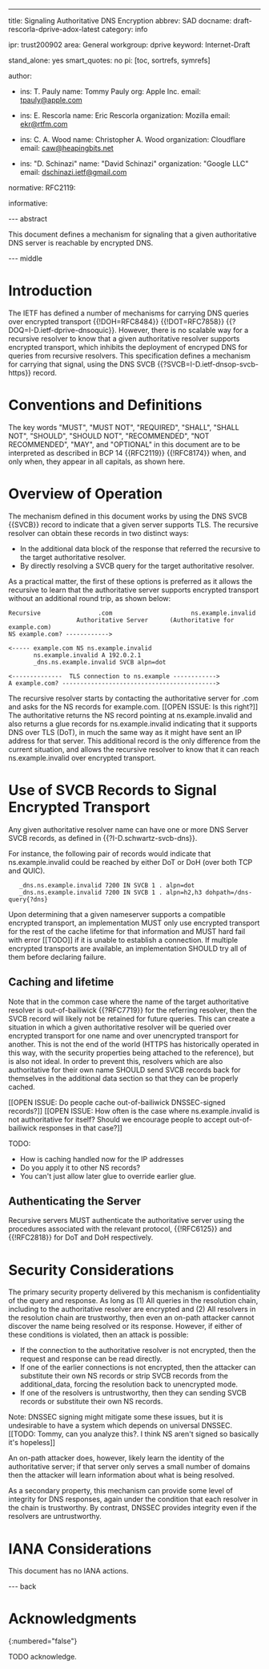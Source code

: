---
title: Signaling Authoritative DNS Encryption
abbrev: SAD
docname: draft-rescorla-dprive-adox-latest
category: info

ipr: trust200902
area: General
workgroup: dprive
keyword: Internet-Draft

stand_alone: yes
smart_quotes: no
pi: [toc, sortrefs, symrefs]

author:

 -
    ins: T. Pauly
    name: Tommy Pauly
    org: Apple Inc.
    email: tpauly@apple.com

 -
    ins: E. Rescorla
    name: Eric Rescorla
    organization: Mozilla
    email: ekr@rtfm.com

 -
    ins: C. A. Wood
    name: Christopher A. Wood
    organization: Cloudflare
    email: caw@heapingbits.net

 -
    ins: "D. Schinazi"
    name: "David Schinazi"
    organization: "Google LLC"
    email: dschinazi.ietf@gmail.com



normative:
  RFC2119:

informative:



--- abstract

This document defines a mechanism for signaling that a given
authoritative DNS server is reachable by encrypted DNS.

--- middle

# Introduction

The IETF has defined a number of mechanisms for carrying DNS queries
over encrypted transport {{!DOH=RFC8484}} {{!DOT=RFC7858}}
{{?DOQ=I-D.ietf-dprive-dnsoquic}}. However, there is no scalable
way for a recursive resolver to know that a given authoritative
resolver supports encrypted transport, which inhibits the deployment
of encryped DNS for queries from recursive resolvers. This specification
defines a mechanism for carrying that signal, using the
DNS SVCB {{?SVCB=I-D.ietf-dnsop-svcb-https}} record.


# Conventions and Definitions

The key words "MUST", "MUST NOT", "REQUIRED", "SHALL", "SHALL NOT", "SHOULD",
"SHOULD NOT", "RECOMMENDED", "NOT RECOMMENDED", "MAY", and "OPTIONAL" in this
document are to be interpreted as described in BCP 14 {{RFC2119}} {{!RFC8174}}
when, and only when, they appear in all capitals, as shown here.

# Overview of Operation

The mechanism defined in this document works by using the DNS SVCB
{{SVCB}} record to indicate that a given server supports TLS. The
recursive resolver can obtain these records in two distinct ways:

- In the additional data block of the response that referred
  the recursive to the target authoritative resolver.
- By directly resolving a SVCB query for the target authoritative
  resolver.

As a practical matter, the first of these options is preferred
as it allows the recursive to learn that the authoritative
server supports encrypted transport without an additional round
trip, as shown below:

~~~~
Recursive                .com                      ns.example.invalid
                   Authoritative Server      (Authoritative for example.com)
NS example.com? ------------>

<----- example.com NS ns.example.invalid
       ns.example.invalid A 192.0.2.1
       _dns.ns.example.invalid SVCB alpn=dot

<--------------  TLS connection to ns.example ------------>
A example.com? ------------------------------------------->
~~~~

The recursive resolver starts by contacting the authoritative server
for .com and asks for the NS records for example.com.
[[OPEN ISSUE: Is this right?]]
The
authoritative returns the NS record pointing at ns.example.invalid and
also returns a glue records for ns.example.invalid
indicating that it supports DNS over
TLS (DoT), in much the same way as it might have sent an
IP address for that server.
This additional record is the only difference from the
current situation, and allows the recursive resolver to know that
it can reach ns.example.invalid over encrypted transport.


# Use of SVCB Records to Signal Encrypted Transport

Any given authoritative resolver name can have one or more DNS Server
SVCB records, as defined in {{?I-D.schwartz-svcb-dns}}.

For instance, the following pair of records would indicate that
ns.example.invalid could be reached by either DoT or DoH (over
both TCP and QUIC).

~~~~
   _dns.ns.example.invalid 7200 IN SVCB 1 . alpn=dot
   _dns.ns.example.invalid 7200 IN SVCB 1 . alpn=h2,h3 dohpath=/dns-query{?dns}
~~~~

Upon determining that a given nameserver supports a compatible
encrypted transport, an implementation MUST only use encrypted
transport for the rest of the cache lifetime for that information
and MUST hard fail with error [[TODO]] if it is unable to establish a connection.
If multiple encrypted transports are available, an implementation
SHOULD try all of them before declaring failure.


## Caching and lifetime

Note that in the common case where the name of the target
authoritative resolver is out-of-bailiwick {{?RFC7719}} for the
referring resolver, then the SVCB record will likely not be retained
for future queries. This can create a situation in which a given
authoritative resolver will be queried over encrypted transport for
one name and over unencrypted transport for another. This is not the
end of the world (HTTPS has historically operated in this way, with
the security properties being attached to the reference), but is also
not ideal. In order to prevent this, resolvers which are also
authoritative for their own name SHOULD send SVCB records back
for themselves in the additional data section so that they can
be properly cached.

[[OPEN ISSUE: Do people cache out-of-bailiwick DNSSEC-signed records?]]
[[OPEN ISSUE: How often is the case where ns.example.invalid is not
authoritative for itself? Should we encourage people to accept out-of-bailiwick
responses in that case?]]



TODO:
- How is caching handled now for the IP addresses
- Do you apply it to other NS records?
- You can't just allow later glue to override earlier glue.


## Authenticating the Server

Recursive servers MUST authenticate the authoritative server
using the procedures associated with the relevant protocol,
{{!RFC6125}} and {{!RFC2818}} for DoT and DoH respectively.

# Security Considerations

The primary security property delivered by this mechanism is
confidentiality of the query and response. As long as (1) All queries
in the resolution chain, including to the authoritative resolver are
encrypted and (2) All resolvers in the resolution chain are
trustworthy, then even an on-path attacker cannot discover the
name being resolved or its response. However, if either of these conditions
is violated, then an attack is possible:

- If the connection to the authoritative resolver is not encrypted,
  then the request and response can be read directly.
- If one of the earlier connections is not encrypted, then the
  attacker can substitute their own NS records or strip SVCB
  records from the additional_data, forcing the resolution back to unencrypted mode.
- If one of the resolvers is untrustworthy, then they can
  sending SVCB records or substitute their own NS records.

Note: DNSSEC signing might mitigate some these issues, but it is
undesirable to have a system which depends on universal DNSSEC.
[[TODO: Tommy, can you analyze this?. I think NS aren't signed
so basically it's hopeless]]

An on-path attacker does, however, likely learn the identity of
the authoritative server; if that server only serves a small
number of domains then the attacker will learn information
about what is being resolved.

As a secondary property, this mechanism can provide some level
of integrity for DNS responses, again under the condition that
each resolver in the chain is trustworthy. By contrast,
DNSSEC provides integrity even if the resolvers are untrustworthy.




# IANA Considerations

This document has no IANA actions.



--- back

# Acknowledgments
{:numbered="false"}

TODO acknowledge.
